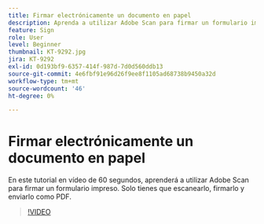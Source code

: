```yaml
---
title: Firmar electrónicamente un documento en papel
description: Aprenda a utilizar Adobe Scan para firmar un formulario impreso
feature: Sign
role: User
level: Beginner
thumbnail: KT-9292.jpg
jira: KT-9292
exl-id: 0d193bf9-6357-414f-987d-7d0d560ddb13
source-git-commit: 4e6fbf91e96d26f9ee8f1105ad68738b9450a32d
workflow-type: tm+mt
source-wordcount: '46'
ht-degree: 0%

---
```


# Firmar electrónicamente un documento en papel

En este tutorial en vídeo de 60 segundos, aprenderá a utilizar Adobe Scan para firmar un formulario impreso. Solo tienes que escanearlo, firmarlo y enviarlo como PDF.

>[!VIDEO](https://video.tv.adobe.com/v/338331?quality=12&learn=on&hidetitle=true)
